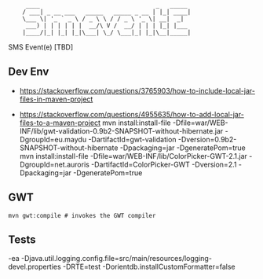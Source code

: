          ____                                 _   _____
        / ___| _ __ ___   _____   _____ _ __ | |_| ____|
        \___ \| '_ ` _ \ / _ \ \ / / _ \ '_ \| __|  _|  
         ___) | | | | | |  __/\ V /  __/ | | | |_| |___
        |____/|_| |_| |_|\___| \_/ \___|_| |_|\__|_____|


SMS Event(e) [TBD]


## Dev Env
* https://stackoverflow.com/questions/3765903/how-to-include-local-jar-files-in-maven-project


* https://stackoverflow.com/questions/4955635/how-to-add-local-jar-files-to-a-maven-project
mvn install:install-file -Dfile=war/WEB-INF/lib/gwt-validation-0.9b2-SNAPSHOT-without-hibernate.jar -DgroupId=eu.maydu -DartifactId=gwt-validation -Dversion=0.9b2-SNAPSHOT-without-hibernate -Dpackaging=jar -DgeneratePom=true
mvn install:install-file -Dfile=war/WEB-INF/lib/ColorPicker-GWT-2.1.jar -DgroupId=net.auroris -DartifactId=ColorPicker-GWT -Dversion=2.1 -Dpackaging=jar -DgeneratePom=true

## GWT
```
mvn gwt:compile # invokes the GWT compiler
```

## Tests
-ea -Djava.util.logging.config.file=src/main/resources/logging-devel.properties -DRTE=test -Dorientdb.installCustomFormatter=false